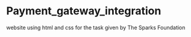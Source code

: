 # Payment_gateway_integration
website using html and css for the task given by The Sparks Foundation
